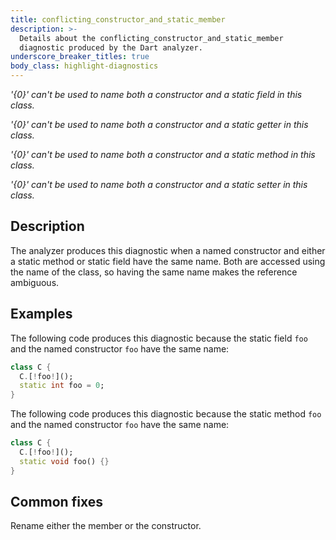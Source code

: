 ```yaml
---
title: conflicting_constructor_and_static_member
description: >-
  Details about the conflicting_constructor_and_static_member
  diagnostic produced by the Dart analyzer.
underscore_breaker_titles: true
body_class: highlight-diagnostics
---
```


_'{0}' can't be used to name both a constructor and a static field in this
class._

_'{0}' can't be used to name both a constructor and a static getter in this
class._

_'{0}' can't be used to name both a constructor and a static method in this
class._

_'{0}' can't be used to name both a constructor and a static setter in this
class._

## Description

The analyzer produces this diagnostic when a named constructor and either a
static method or static field have the same name. Both are accessed using
the name of the class, so having the same name makes the reference
ambiguous.

## Examples

The following code produces this diagnostic because the static field `foo`
and the named constructor `foo` have the same name:

```dart
class C {
  C.[!foo!]();
  static int foo = 0;
}
```

The following code produces this diagnostic because the static method `foo`
and the named constructor `foo` have the same name:

```dart
class C {
  C.[!foo!]();
  static void foo() {}
}
```

## Common fixes

Rename either the member or the constructor.
